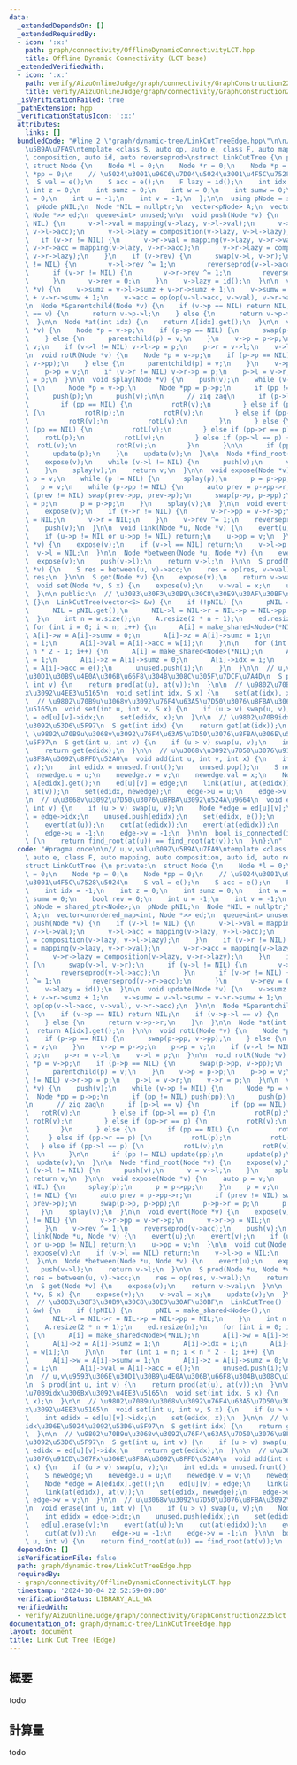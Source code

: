 ```yaml
---
data:
  _extendedDependsOn: []
  _extendedRequiredBy:
  - icon: ':x:'
    path: graph/connectivity/OfflineDynamicConnectivityLCT.hpp
    title: Offline Dynamic Connectivity (LCT base)
  _extendedVerifiedWith:
  - icon: ':x:'
    path: verify/AizuOnlineJudge/graph/connectivity/GraphConstruction2235lct.test.cpp
    title: verify/AizuOnlineJudge/graph/connectivity/GraphConstruction2235lct.test.cpp
  _isVerificationFailed: true
  _pathExtension: hpp
  _verificationStatusIcon: ':x:'
  attributes:
    links: []
  bundledCode: "#line 2 \"graph/dynamic-tree/LinkCutTreeEdge.hpp\"\n\n// u,v,val\u3092\
    \u5B9A\u7FA9\ntemplate <class S, auto op, auto e, class F, auto mapping, auto\
    \ composition, auto id, auto reverseprod>\nstruct LinkCutTree {\n private:\n \
    \ struct Node {\n    Node *l = 0;\n    Node *r = 0;\n    Node *p = 0;\n    Node\
    \ *pp = 0;\n    // \u5024\u3001\u96C6\u7D04\u5024\u3001\u4F5C\u7528\u5024\n  \
    \  S val = e();\n    S acc = e();\n    F lazy = id();\n    int idx = -1;\n   \
    \ int z = 0;\n    int sumz = 0;\n    int w = 0;\n    int sumw = 0;\n    bool rev\
    \ = 0;\n    int u = -1;\n    int v = -1;\n  };\n\n  using pNode = shared_ptr<Node>;\n\
    \  pNode pNIL;\n  Node *NIL = nullptr;\n  vector<pNode> A;\n  vector<unordered_map<int,\
    \ Node *>> ed;\n  queue<int> unused;\n\n  void push(Node *v) {\n    if (v->l !=\
    \ NIL) {\n      v->l->val = mapping(v->lazy, v->l->val);\n      v->l->acc = mapping(v->lazy,\
    \ v->l->acc);\n      v->l->lazy = composition(v->lazy, v->l->lazy);\n    }\n \
    \   if (v->r != NIL) {\n      v->r->val = mapping(v->lazy, v->r->val);\n     \
    \ v->r->acc = mapping(v->lazy, v->r->acc);\n      v->r->lazy = composition(v->lazy,\
    \ v->r->lazy);\n    }\n    if (v->rev) {\n      swap(v->l, v->r);\n      if (v->l\
    \ != NIL) {\n        v->l->rev ^= 1;\n        reverseprod(v->l->acc);\n      }\n\
    \      if (v->r != NIL) {\n        v->r->rev ^= 1;\n        reverseprod(v->r->acc);\n\
    \      }\n      v->rev = 0;\n    }\n    v->lazy = id();\n  }\n\n  void update(Node\
    \ *v) {\n    v->sumz = v->l->sumz + v->r->sumz + 1;\n    v->sumw = v->l->sumw\
    \ + v->r->sumw + 1;\n    v->acc = op(op(v->l->acc, v->val), v->r->acc);\n  }\n\
    \n  Node *&parentchild(Node *v) {\n    if (v->p == NIL) return NIL;\n    if (v->p->l\
    \ == v) {\n      return v->p->l;\n    } else {\n      return v->p->r;\n    }\n\
    \  }\n\n  Node *at(int idx) {\n    return A[idx].get();\n  }\n\n  void rotL(Node\
    \ *v) {\n    Node *p = v->p;\n    if (p->p == NIL) {\n      swap(p->pp, v->pp);\n\
    \    } else {\n      parentchild(p) = v;\n    }\n    v->p = p->p;\n    p->p =\
    \ v;\n    if (v->l != NIL) v->l->p = p;\n    p->r = v->l;\n    v->l = p;\n  }\n\
    \n  void rotR(Node *v) {\n    Node *p = v->p;\n    if (p->p == NIL) {\n      swap(p->pp,\
    \ v->pp);\n    } else {\n      parentchild(p) = v;\n    }\n    v->p = p->p;\n\
    \    p->p = v;\n    if (v->r != NIL) v->r->p = p;\n    p->l = v->r;\n    v->r\
    \ = p;\n  }\n\n  void splay(Node *v) {\n    push(v);\n    while (v->p != NIL)\
    \ {\n      Node *p = v->p;\n      Node *pp = p->p;\n      if (pp != NIL) push(pp);\n\
    \      push(p);\n      push(v);\n\n      // zig zag\n      if (p->l == v) {\n\
    \        if (pp == NIL) {\n          rotR(v);\n        } else if (pp->l == p)\
    \ {\n          rotR(p);\n          rotR(v);\n        } else if (pp->r == p) {\n\
    \          rotR(v);\n          rotL(v);\n        }\n      } else {\n        if\
    \ (pp == NIL) {\n          rotL(v);\n        } else if (pp->r == p) {\n      \
    \    rotL(p);\n          rotL(v);\n        } else if (pp->l == p) {\n        \
    \  rotL(v);\n          rotR(v);\n        }\n      }\n\n      if (pp != NIL) update(pp);\n\
    \      update(p);\n    }\n    update(v);\n  }\n\n  Node *find_root(Node *v) {\n\
    \    expose(v);\n    while (v->l != NIL) {\n      push(v);\n      v = v->l;\n\
    \    }\n    splay(v);\n    return v;\n  }\n\n  void expose(Node *v) {\n    auto\
    \ p = v;\n    while (p != NIL) {\n      splay(p);\n      p = p->pp;\n    }\n \
    \   p = v;\n    while (p->pp != NIL) {\n      auto prev = p->pp->r;\n      if\
    \ (prev != NIL) swap(prev->pp, prev->p);\n      swap(p->p, p->pp);\n      p->p->r\
    \ = p;\n      p = p->p;\n    }\n    splay(v);\n  }\n\n  void evert(Node *v) {\n\
    \    expose(v);\n    if (v->r != NIL) {\n      v->r->pp = v->r->p;\n      v->r->p\
    \ = NIL;\n      v->r = NIL;\n    }\n    v->rev ^= 1;\n    reverseprod(v->acc);\n\
    \    push(v);\n  }\n\n  void link(Node *u, Node *v) {\n    evert(u);\n    evert(v);\n\
    \    if (u->p != NIL or u->pp != NIL) return;\n    u->pp = v;\n  }\n\n  void cut(Node\
    \ *v) {\n    expose(v);\n    if (v->l == NIL) return;\n    v->l->p = NIL;\n  \
    \  v->l = NIL;\n  }\n\n  Node *between(Node *u, Node *v) {\n    evert(u);\n  \
    \  expose(v);\n    push(v->l);\n    return v->l;\n  }\n\n  S prod(Node *u, Node\
    \ *v) {\n    S res = between(u, v)->acc;\n    res = op(res, v->val);\n    return\
    \ res;\n  }\n\n  S get(Node *v) {\n    expose(v);\n    return v->val;\n  }\n\n\
    \  void set(Node *v, S x) {\n    expose(v);\n    v->val = x;\n    update(v);\n\
    \  }\n\n public:\n  // \u30B3\u30F3\u30B9\u30C8\u30E9\u30AF\u30BF\n  LinkCutTree()\
    \ {}\n  LinkCutTree(vector<S> &w) {\n    if (!pNIL) {\n      pNIL = make_shared<Node>();\n\
    \      NIL = pNIL.get();\n      NIL->l = NIL->r = NIL->p = NIL->pp = NIL;\n  \
    \  }\n    int n = w.size();\n    A.resize(2 * n + 1);\n    ed.resize(n);\n   \
    \ for (int i = 0; i < n; i++) {\n      A[i] = make_shared<Node>(*NIL);\n     \
    \ A[i]->w = A[i]->sumw = 0;\n      A[i]->z = A[i]->sumz = 1;\n      A[i]->idx\
    \ = i;\n      A[i]->val = A[i]->acc = w[i];\n    }\n\n    for (int i = n; i <\
    \ n * 2 - 1; i++) {\n      A[i] = make_shared<Node>(*NIL);\n      A[i]->w = A[i]->sumw\
    \ = 1;\n      A[i]->z = A[i]->sumz = 0;\n      A[i]->idx = i;\n      A[i]->val\
    \ = A[i]->acc = e();\n      unused.push(i);\n    }\n  }\n\n  // u,v\u9593\u306E\
    \u30D1\u30B9\u4E0A\u306B\u66F8\u304B\u308C\u305F\u7DCF\u7A4D\n  S prod(int u,\
    \ int v) {\n    return prod(at(u), at(v));\n  }\n\n  // \u9802\u70B9idx\u306B\
    x\u3092\u4EE3\u5165\n  void set(int idx, S x) {\n    set(at(idx), x);\n  }\n\n\
    \  // \u9802\u70B9u\u3068v\u3092\u76F4\u63A5\u7D50\u3076\u8FBA\u306Bx\u3092\u4EE3\
    \u5165\n  void set(int u, int v, S x) {\n    if (u > v) swap(u, v);\n    int edidx\
    \ = ed[u][v]->idx;\n    set(edidx, x);\n  }\n\n  // \u9802\u70B9idx\u306E\u5024\
    \u3092\u53D6\u5F97\n  S get(int idx) {\n    return get(at(idx));\n  }\n\n  //\
    \ \u9802\u70B9u\u3068v\u3092\u76F4\u63A5\u7D50\u3076\u8FBA\u306E\u5024\u3092\u53D6\
    \u5F97\n  S get(int u, int v) {\n    if (u > v) swap(u, v);\n    int edidx = ed[u][v]->idx;\n\
    \    return get(edidx);\n  }\n\n  // u\u3068v\u3092\u7D50\u3076\u91CD\u307Fx\u306E\
    \u8FBA\u3092\u8FFD\u52A0\n  void add(int u, int v, int x) {\n    if (u > v) swap(u,\
    \ v);\n    int edidx = unused.front();\n    unused.pop();\n    S newedge;\n  \
    \  newedge.u = u;\n    newedge.v = v;\n    newedge.val = x;\n    Node *edge =\
    \ A[edidx].get();\n    ed[u][v] = edge;\n    link(at(u), at(edidx));\n    link(at(edidx),\
    \ at(v));\n    set(edidx, newedge);\n    edge->u = u;\n    edge->v = v;\n  }\n\
    \n  // u\u3068v\u3092\u7D50\u3076\u8FBA\u3092\u524A\u9664\n  void erase(int u,\
    \ int v) {\n    if (u > v) swap(u, v);\n    Node *edge = ed[u][v];\n    int edidx\
    \ = edge->idx;\n    unused.push(edidx);\n    set(edidx, e());\n    ed[u].erase(v);\n\
    \    evert(at(u));\n    cut(at(edidx));\n    evert(at(edidx));\n    cut(at(v));\n\
    \    edge->u = -1;\n    edge->v = -1;\n  }\n\n  bool is_connected(int u, int v)\
    \ {\n    return find_root(at(u)) == find_root(at(v));\n  }\n};\n"
  code: "#pragma once\n\n// u,v,val\u3092\u5B9A\u7FA9\ntemplate <class S, auto op,\
    \ auto e, class F, auto mapping, auto composition, auto id, auto reverseprod>\n\
    struct LinkCutTree {\n private:\n  struct Node {\n    Node *l = 0;\n    Node *r\
    \ = 0;\n    Node *p = 0;\n    Node *pp = 0;\n    // \u5024\u3001\u96C6\u7D04\u5024\
    \u3001\u4F5C\u7528\u5024\n    S val = e();\n    S acc = e();\n    F lazy = id();\n\
    \    int idx = -1;\n    int z = 0;\n    int sumz = 0;\n    int w = 0;\n    int\
    \ sumw = 0;\n    bool rev = 0;\n    int u = -1;\n    int v = -1;\n  };\n\n  using\
    \ pNode = shared_ptr<Node>;\n  pNode pNIL;\n  Node *NIL = nullptr;\n  vector<pNode>\
    \ A;\n  vector<unordered_map<int, Node *>> ed;\n  queue<int> unused;\n\n  void\
    \ push(Node *v) {\n    if (v->l != NIL) {\n      v->l->val = mapping(v->lazy,\
    \ v->l->val);\n      v->l->acc = mapping(v->lazy, v->l->acc);\n      v->l->lazy\
    \ = composition(v->lazy, v->l->lazy);\n    }\n    if (v->r != NIL) {\n      v->r->val\
    \ = mapping(v->lazy, v->r->val);\n      v->r->acc = mapping(v->lazy, v->r->acc);\n\
    \      v->r->lazy = composition(v->lazy, v->r->lazy);\n    }\n    if (v->rev)\
    \ {\n      swap(v->l, v->r);\n      if (v->l != NIL) {\n        v->l->rev ^= 1;\n\
    \        reverseprod(v->l->acc);\n      }\n      if (v->r != NIL) {\n        v->r->rev\
    \ ^= 1;\n        reverseprod(v->r->acc);\n      }\n      v->rev = 0;\n    }\n\
    \    v->lazy = id();\n  }\n\n  void update(Node *v) {\n    v->sumz = v->l->sumz\
    \ + v->r->sumz + 1;\n    v->sumw = v->l->sumw + v->r->sumw + 1;\n    v->acc =\
    \ op(op(v->l->acc, v->val), v->r->acc);\n  }\n\n  Node *&parentchild(Node *v)\
    \ {\n    if (v->p == NIL) return NIL;\n    if (v->p->l == v) {\n      return v->p->l;\n\
    \    } else {\n      return v->p->r;\n    }\n  }\n\n  Node *at(int idx) {\n  \
    \  return A[idx].get();\n  }\n\n  void rotL(Node *v) {\n    Node *p = v->p;\n\
    \    if (p->p == NIL) {\n      swap(p->pp, v->pp);\n    } else {\n      parentchild(p)\
    \ = v;\n    }\n    v->p = p->p;\n    p->p = v;\n    if (v->l != NIL) v->l->p =\
    \ p;\n    p->r = v->l;\n    v->l = p;\n  }\n\n  void rotR(Node *v) {\n    Node\
    \ *p = v->p;\n    if (p->p == NIL) {\n      swap(p->pp, v->pp);\n    } else {\n\
    \      parentchild(p) = v;\n    }\n    v->p = p->p;\n    p->p = v;\n    if (v->r\
    \ != NIL) v->r->p = p;\n    p->l = v->r;\n    v->r = p;\n  }\n\n  void splay(Node\
    \ *v) {\n    push(v);\n    while (v->p != NIL) {\n      Node *p = v->p;\n    \
    \  Node *pp = p->p;\n      if (pp != NIL) push(pp);\n      push(p);\n      push(v);\n\
    \n      // zig zag\n      if (p->l == v) {\n        if (pp == NIL) {\n       \
    \   rotR(v);\n        } else if (pp->l == p) {\n          rotR(p);\n         \
    \ rotR(v);\n        } else if (pp->r == p) {\n          rotR(v);\n          rotL(v);\n\
    \        }\n      } else {\n        if (pp == NIL) {\n          rotL(v);\n   \
    \     } else if (pp->r == p) {\n          rotL(p);\n          rotL(v);\n     \
    \   } else if (pp->l == p) {\n          rotL(v);\n          rotR(v);\n       \
    \ }\n      }\n\n      if (pp != NIL) update(pp);\n      update(p);\n    }\n  \
    \  update(v);\n  }\n\n  Node *find_root(Node *v) {\n    expose(v);\n    while\
    \ (v->l != NIL) {\n      push(v);\n      v = v->l;\n    }\n    splay(v);\n   \
    \ return v;\n  }\n\n  void expose(Node *v) {\n    auto p = v;\n    while (p !=\
    \ NIL) {\n      splay(p);\n      p = p->pp;\n    }\n    p = v;\n    while (p->pp\
    \ != NIL) {\n      auto prev = p->pp->r;\n      if (prev != NIL) swap(prev->pp,\
    \ prev->p);\n      swap(p->p, p->pp);\n      p->p->r = p;\n      p = p->p;\n \
    \   }\n    splay(v);\n  }\n\n  void evert(Node *v) {\n    expose(v);\n    if (v->r\
    \ != NIL) {\n      v->r->pp = v->r->p;\n      v->r->p = NIL;\n      v->r = NIL;\n\
    \    }\n    v->rev ^= 1;\n    reverseprod(v->acc);\n    push(v);\n  }\n\n  void\
    \ link(Node *u, Node *v) {\n    evert(u);\n    evert(v);\n    if (u->p != NIL\
    \ or u->pp != NIL) return;\n    u->pp = v;\n  }\n\n  void cut(Node *v) {\n   \
    \ expose(v);\n    if (v->l == NIL) return;\n    v->l->p = NIL;\n    v->l = NIL;\n\
    \  }\n\n  Node *between(Node *u, Node *v) {\n    evert(u);\n    expose(v);\n \
    \   push(v->l);\n    return v->l;\n  }\n\n  S prod(Node *u, Node *v) {\n    S\
    \ res = between(u, v)->acc;\n    res = op(res, v->val);\n    return res;\n  }\n\
    \n  S get(Node *v) {\n    expose(v);\n    return v->val;\n  }\n\n  void set(Node\
    \ *v, S x) {\n    expose(v);\n    v->val = x;\n    update(v);\n  }\n\n public:\n\
    \  // \u30B3\u30F3\u30B9\u30C8\u30E9\u30AF\u30BF\n  LinkCutTree() {}\n  LinkCutTree(vector<S>\
    \ &w) {\n    if (!pNIL) {\n      pNIL = make_shared<Node>();\n      NIL = pNIL.get();\n\
    \      NIL->l = NIL->r = NIL->p = NIL->pp = NIL;\n    }\n    int n = w.size();\n\
    \    A.resize(2 * n + 1);\n    ed.resize(n);\n    for (int i = 0; i < n; i++)\
    \ {\n      A[i] = make_shared<Node>(*NIL);\n      A[i]->w = A[i]->sumw = 0;\n\
    \      A[i]->z = A[i]->sumz = 1;\n      A[i]->idx = i;\n      A[i]->val = A[i]->acc\
    \ = w[i];\n    }\n\n    for (int i = n; i < n * 2 - 1; i++) {\n      A[i] = make_shared<Node>(*NIL);\n\
    \      A[i]->w = A[i]->sumw = 1;\n      A[i]->z = A[i]->sumz = 0;\n      A[i]->idx\
    \ = i;\n      A[i]->val = A[i]->acc = e();\n      unused.push(i);\n    }\n  }\n\
    \n  // u,v\u9593\u306E\u30D1\u30B9\u4E0A\u306B\u66F8\u304B\u308C\u305F\u7DCF\u7A4D\
    \n  S prod(int u, int v) {\n    return prod(at(u), at(v));\n  }\n\n  // \u9802\
    \u70B9idx\u306Bx\u3092\u4EE3\u5165\n  void set(int idx, S x) {\n    set(at(idx),\
    \ x);\n  }\n\n  // \u9802\u70B9u\u3068v\u3092\u76F4\u63A5\u7D50\u3076\u8FBA\u306B\
    x\u3092\u4EE3\u5165\n  void set(int u, int v, S x) {\n    if (u > v) swap(u, v);\n\
    \    int edidx = ed[u][v]->idx;\n    set(edidx, x);\n  }\n\n  // \u9802\u70B9\
    idx\u306E\u5024\u3092\u53D6\u5F97\n  S get(int idx) {\n    return get(at(idx));\n\
    \  }\n\n  // \u9802\u70B9u\u3068v\u3092\u76F4\u63A5\u7D50\u3076\u8FBA\u306E\u5024\
    \u3092\u53D6\u5F97\n  S get(int u, int v) {\n    if (u > v) swap(u, v);\n    int\
    \ edidx = ed[u][v]->idx;\n    return get(edidx);\n  }\n\n  // u\u3068v\u3092\u7D50\
    \u3076\u91CD\u307Fx\u306E\u8FBA\u3092\u8FFD\u52A0\n  void add(int u, int v, int\
    \ x) {\n    if (u > v) swap(u, v);\n    int edidx = unused.front();\n    unused.pop();\n\
    \    S newedge;\n    newedge.u = u;\n    newedge.v = v;\n    newedge.val = x;\n\
    \    Node *edge = A[edidx].get();\n    ed[u][v] = edge;\n    link(at(u), at(edidx));\n\
    \    link(at(edidx), at(v));\n    set(edidx, newedge);\n    edge->u = u;\n   \
    \ edge->v = v;\n  }\n\n  // u\u3068v\u3092\u7D50\u3076\u8FBA\u3092\u524A\u9664\
    \n  void erase(int u, int v) {\n    if (u > v) swap(u, v);\n    Node *edge = ed[u][v];\n\
    \    int edidx = edge->idx;\n    unused.push(edidx);\n    set(edidx, e());\n \
    \   ed[u].erase(v);\n    evert(at(u));\n    cut(at(edidx));\n    evert(at(edidx));\n\
    \    cut(at(v));\n    edge->u = -1;\n    edge->v = -1;\n  }\n\n  bool is_connected(int\
    \ u, int v) {\n    return find_root(at(u)) == find_root(at(v));\n  }\n};\n"
  dependsOn: []
  isVerificationFile: false
  path: graph/dynamic-tree/LinkCutTreeEdge.hpp
  requiredBy:
  - graph/connectivity/OfflineDynamicConnectivityLCT.hpp
  timestamp: '2024-10-04 22:52:59+09:00'
  verificationStatus: LIBRARY_ALL_WA
  verifiedWith:
  - verify/AizuOnlineJudge/graph/connectivity/GraphConstruction2235lct.test.cpp
documentation_of: graph/dynamic-tree/LinkCutTreeEdge.hpp
layout: document
title: Link Cut Tree (Edge)
---
```


## 概要

todo

## 計算量
todo